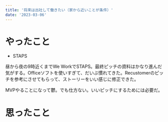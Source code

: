 ```yaml
---
title: '将来は出社して働きたい（家から近いことが条件）'
date: '2023-03-06'
---
```


# やったこと

- STAPS

昼から夜の9時近くまでWe WorkでSTAPS。最終ピッチの資料はかなり進んだ気がする。Officeソフトを使いすぎて、だいぶ慣れてきた。Recustomerのピッチを参考にさせてもらって、ストーリーをいい感じに修正できた。


MVPやることになって鬱。でも仕方ない。いいピッチにするためには必要だ。


# 思ったこと

